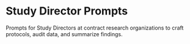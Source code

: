 # Study Director Prompts

Prompts for Study Directors at contract research organizations to craft protocols, audit data, and summarize findings.
